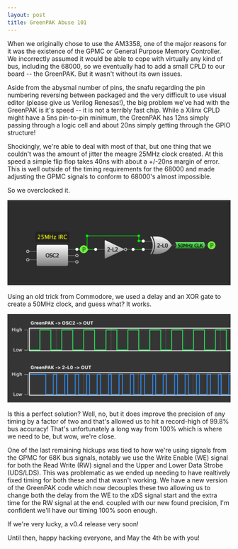 ```yaml
---
layout: post
title: GreenPAK Abuse 101
---
```


When we originally chose to use the AM3358, one of the major reasons for it was the existence of the GPMC or General Purpose Memory Controller. We incorrectly assumed it would be able to cope with virtually any kind of bus, including the 68000, so we eventually had to add a small CPLD to our board -- the GreenPAK. But it wasn't without its own issues.

Aside from the abysmal number of pins, the snafu regarding the pin numbering reversing between packaged and the very difficult to use visual editor (please give us Verilog Renesas!), the big problem we've had with the GreenPAK is it's speed -- it is not a terribly fast chip. While a Xilinx CPLD might have a 5ns pin-to-pin minimum, the GreenPAK has 12ns simply passing through a logic cell and about 20ns simply getting through the GPIO structure!

Shockingly, we're able to deal with most of that, but one thing that we couldn't was the amount of jitter the meagre 25MHz clock created. At this speed a simple flip flop takes 40ns with about a +/-20ns margin of error. This is well outside of the timing requirements for the 68000 and made adjusting the GPMC signals to conform to 68000's almost impossible.

So we overclocked it.

![](https://raw.githubusercontent.com/lostcatproductions/lostcatproductions.github.io/master/images/clock_coubler.PNG)

Using an old trick from Commodore, we used a delay and an XOR gate to create a 50MHz clock, and guess what? It works.

![](https://raw.githubusercontent.com/lostcatproductions/lostcatproductions.github.io/master/images/clock_doubled.PNG)

Is this a perfect solution? Well, no, but it does improve the precision of any timing by a factor of two and that's allowed us to hit a record-high of 99.8% bus accuracy! That's unfortunately a long way from 100% which is where we need to be, but wow, we're close.

One of the last remaining hickups was tied to how we're using signals from the GPMC for 68K bus signals, notably we use the Write Enable (WE) signal for both the Read Write (RW) signal and the Upper and Lower Data Strobe (UDS/LDS). This was problematic as we ended up needing to have realtively fixed timing for both these and that wasn't working. We have a new version of the GreenPAK code which now decouples these two allowing us to change both the delay from the WE to the xDS signal start and the extra time for the RW signal at the end. coupled with our new found precision, I'm confident we'll have our timing 100% soon enough.

If we're very lucky, a v0.4 release very soon!

Until then, happy hacking everyone, and May the 4th be with you!
